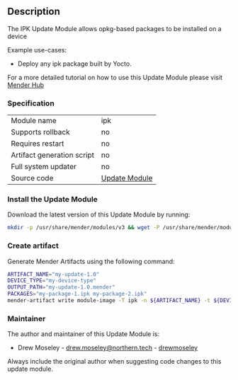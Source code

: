 ## Description

The IPK Update Module allows opkg-based packages to be installed on a device

Example use-cases:
* Deploy any ipk package built by Yocto.

For a more detailed tutorial on how to use this Update Module please visit [Mender Hub](https://hub.mender.io/t/ipk-packages)

### Specification

|||
| --- | --- |
|Module name| ipk |
|Supports rollback|no|
|Requires restart|no|
|Artifact generation script|no|
|Full system updater|no|
|Source code|[Update Module](https://github.com/mendersoftware/mender-update-modules/tree/master/ipk/module/ipk)|

### Install the Update Module

Download the latest version of this Update Module by running:

```bash
mkdir -p /usr/share/mender/modules/v3 && wget -P /usr/share/mender/modules/v3 https://raw.githubusercontent.com/mendersoftware/mender-update-modules/master/ipk/module/ipk && chmod +x /usr/share/mender/modules/v3/ipk
```

### Create artifact

Generate Mender Artifacts using the following command:

```bash
ARTIFACT_NAME="my-update-1.0"
DEVICE_TYPE="my-device-type"
OUTPUT_PATH="my-update-1.0.mender"
PACKAGES="my-package-1.ipk my-package-2.ipk"
mender-artifact write module-image -T ipk -n ${ARTIFACT_NAME} -t ${DEVICE_TYPE} -o ${OUTPUT_PATH} -f $(echo "$PACKAGES" | sed -e 's/ / -f /g')
```

### Maintainer

The author and maintainer of this Update Module is:

- Drew Moseley - <drew.moseley@northern.tech> - [drewmoseley](https://github.com/drewmoseley)

Always include the original author when suggesting code changes to this update module.
